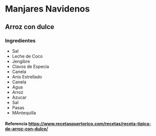 # Manjares Navidenos
## Arroz con dulce
### Ingredientes
- Sal
- Leche de Coco
- Jengibre
- Clavos de Especia
- Canela
- Anis Estrellado
- Canela
- Agua
- Arroz
- Azucar
- Sal
- Pasas
- MAntequilla
#### Referencia https://www.recetaspuertorico.com/recetas/receta-tipica-de-arroz-con-dulce/
